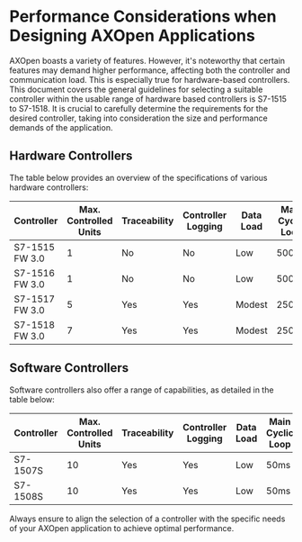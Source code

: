# Performance Considerations when Designing AXOpen Applications

AXOpen boasts a variety of features. However, it's noteworthy that certain features may demand higher performance, affecting both the controller and communication load. This is especially true for hardware-based controllers. This document covers the general guidelines for selecting a suitable controller within the usable range of hardware based controllers is S7-1515 to S7-1518. It is crucial to carefully determine the requirements for the desired controller, taking into consideration the size and performance demands of the application.

## Hardware Controllers

The table below provides an overview of the specifications of various hardware controllers:

| Controller     | Max. Controlled Units | Traceability | Controller Logging | Data Load | Main Cyclic Loop |
|----------------|-----------------------|--------------|--------------------|-----------|------------------|
| S7-1515 FW 3.0 | 1                     | No           | No                 | Low       | 500ms            |
| S7-1516 FW 3.0 | 1                     | No           | No                 | Low       | 500ms            |
| S7-1517 FW 3.0 | 5                     | Yes          | Yes                | Modest    | 250ms            |
| S7-1518 FW 3.0 | 7                     | Yes          | Yes                | Modest    | 250ms            |

## Software Controllers

Software controllers also offer a range of capabilities, as detailed in the table below:

| Controller | Max. Controlled Units | Traceability | Controller Logging | Data Load | Main Cyclic Loop |
|------------|-----------------------|--------------|--------------------|-----------|------------------|
| S7-1507S   | 10                    | Yes          | Yes                | Low       | 50ms             |
| S7-1508S   | 10                    | Yes          | Yes                | Low       | 50ms             |


Always ensure to align the selection of a controller with the specific needs of your AXOpen application to achieve optimal performance.